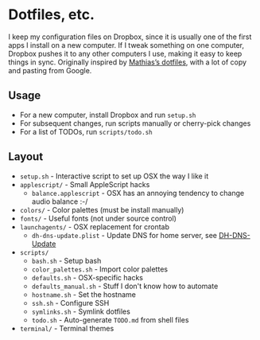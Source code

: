 # Dotfiles, etc.

I keep my configuration files on Dropbox, since it is usually one of the first apps I install on a new computer. If I tweak something on one computer, Dropbox pushes it to any other computers I use, making it easy to keep things in sync. Originally inspired by [Mathias’s dotfiles](https://github.com/mathiasbynens/dotfiles), with a lot of copy and pasting from Google.

## Usage

* For a new computer, install Dropbox and run `setup.sh`
* For subsequent changes, run scripts manually or cherry-pick changes
* For a list of TODOs, run `scripts/todo.sh`

## Layout

* `setup.sh` - Interactive script to set up OSX the way I like it
* `applescript/` - Small AppleScript hacks
    * `balance.applescript` - OSX has an annoying tendency to change audio balance :-/
* `colors/` - Color palettes (must be install manually)
* `fonts/` - Useful fonts (not under source control)
* `launchagents/` - OSX replacement for crontab
    * `dh-dns-update.plist` - Update DNS for home server, see [DH-DNS-Update](https://github.com/ryanvarick/dh-dns-update)
* `scripts/`
    * `bash.sh` - Setup bash
    * `color_palettes.sh` - Import color palettes
    * `defaults.sh` - OSX-specific hacks
    * `defaults_manual.sh` - Stuff I don't know how to automate
    * `hostname.sh` - Set the hostname
    * `ssh.sh` - Configure SSH
    * `symlinks.sh` - Symlink dotfiles
    * `todo.sh` - Auto-generate `TODO.md` from shell files
* `terminal/` - Terminal themes
